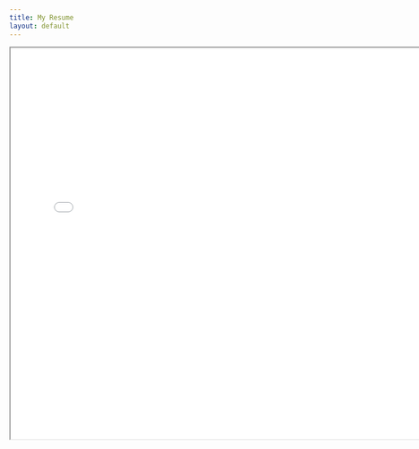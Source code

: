 ```yaml
---
title: My Resume
layout: default
---
```


<div id="resume">

<iframe width="150%" height="700" src="assets/resume.pdf">

</div>

#### Links:

[Home](https://ekandell.github.io/)

[Projects](https://ekandell.github.io/projects/)

[About](https://ekandell.github.io/about/)

[Resume](https://ekandell.github.io/resume)
